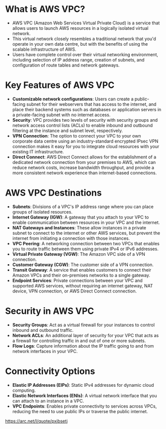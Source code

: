 # What is AWS VPC?

- AWS VPC (Amazon Web Services Virtual Private Cloud) is a service that allows users to launch AWS resources in a logically isolated virtual network.
- This virtual network closely resembles a traditional network that you'd operate in your own data centre, but with the benefits of using the scalable infrastructure of AWS.
- Users have complete control over their virtual networking environment, including selection of IP address range, creation of subnets, and configuration of route tables and network gateways.

# Key Features of AWS VPC

- **Customizable network configurations**: Users can create a public-facing subnet for their webservers that has access to the internet, and place their backend systems such as databases or application servers in a private-facing subnet with no internet access.
- **Security**: VPC provides two levels of security with security groups and network access control lists (ACLs) to enable inbound and outbound filtering at the instance and subnet level, respectively.
- **VPN Connection**: The option to connect your VPC to your own corporate data centre using an industry-standard encrypted IPsec VPN connection makes it easy for you to integrate cloud resources with your existing IT infrastructure.
- **Direct Connect**: AWS Direct Connect allows for the establishment of a dedicated network connection from your premises to AWS, which can reduce network costs, increase bandwidth throughput, and provide a more consistent network experience than internet-based connections.

# AWS VPC Destinations

- **Subnets**: Divisions of a VPC's IP address range where you can place groups of isolated resources.
- **Internet Gateway (IGW)**: A gateway that you attach to your VPC to enable communication between resources in your VPC and the internet.
- **NAT Gateways and Instances**: These allow instances in a private subnet to connect to the internet or other AWS services, but prevent the internet from initiating a connection with those instances.
- **VPC Peering**: A networking connection between two VPCs that enables you to route traffic between them using private IPv4 or IPv6 addresses.
- **Virtual Private Gateway (VGW)**: The Amazon VPC side of a VPN connection.
- **Customer Gateway (CGW)**: The customer side of a VPN connection.
- **Transit Gateway**: A service that enables customers to connect their Amazon VPCs and their on-premises networks to a single gateway.
- **Endpoint Services**: Private connections between your VPC and supported AWS services, without requiring an internet gateway, NAT device, VPN connection, or AWS Direct Connect connection.

# Security in AWS VPC

- **Security Groups**: Act as a virtual firewall for your instances to control inbound and outbound traffic.
- **Network ACLs**: An additional layer of security for your VPC that acts as a firewall for controlling traffic in and out of one or more subnets.
- **Flow Logs**: Capture information about the IP traffic going to and from network interfaces in your VPC.

# Connectivity Options

- **Elastic IP Addresses (EIPs)**: Static IPv4 addresses for dynamic cloud computing.
- **Elastic Network Interfaces (ENIs)**: A virtual network interface that you can attach to an instance in a VPC.
- **VPC Endpoints**: Enables private connectivity to services across VPCs, reducing the need to use public IPs or traverse the public internet.

https://arc.net/l/quote/pxjbsetj